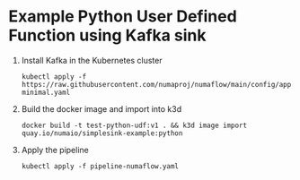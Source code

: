 # Example Python User Defined Function using Kafka sink

1. Install Kafka in the Kubernetes cluster
   ```shell
   kubectl apply -f https://raw.githubusercontent.com/numaproj/numaflow/main/config/apps/kafka/kafka-minimal.yaml
   ```

2. Build the docker image and import into k3d
   ```shell
   docker build -t test-python-udf:v1 . && k3d image import quay.io/numaio/simplesink-example:python
   ```

3. Apply the pipeline
   ```shell
   kubectl apply -f pipeline-numaflow.yaml
   ```